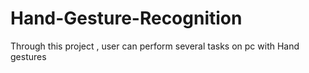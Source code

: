 # Hand-Gesture-Recognition
Through this project , user can perform several tasks on pc with Hand gestures
